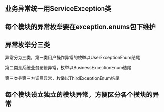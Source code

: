 ## 业务异常统一用ServiceException类

## 每个模块的异常枚举要在exception.enums包下维护

## 异常枚举分三类

异常分为三类，第一类用户操作异常的枚举以UserExceptionEnum结尾

第二类是系统业务逻辑异常，枚举以BusinessExceptionEnum结尾

第三类是第三方调用异常，枚举以ThirdExceptionEnum结尾

## 每个模块设立独立的模块异常，方便区分各个模块的异常

